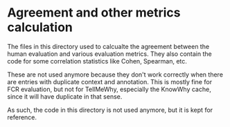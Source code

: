 # Agreement and other metrics calculation

The files in this directory used to calcualte the agreement between the human evaluation
and various evaluation metrics. They also contain the code for some correlation
statistics like Cohen, Spearman, etc.

These are not used anymore because they don't work correctly when there are entries with
duplicate context and annotation. This is mostly fine for FCR evaluation, but not for
TellMeWhy, especially the KnowWhy cache, since it will have duplicate in that sense.

As such, the code in this directory is not used anymore, but it is kept for reference.
